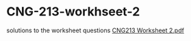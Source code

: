 # CNG-213-workhseet-2
solutions to the worksheet questions
[CNG213 Worksheet 2.pdf](https://github.com/user-attachments/files/17669928/CNG213.Worksheet.2.pdf)
